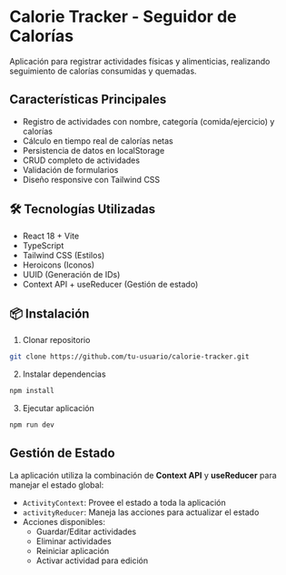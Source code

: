 # Calorie Tracker - Seguidor de Calorías

Aplicación para registrar actividades físicas y alimenticias, realizando seguimiento de calorías consumidas y quemadas.

## Características Principales
- Registro de actividades con nombre, categoría (comida/ejercicio) y calorías
- Cálculo en tiempo real de calorías netas
- Persistencia de datos en localStorage
- CRUD completo de actividades
- Validación de formularios
- Diseño responsive con Tailwind CSS

## 🛠 Tecnologías Utilizadas
- React 18 + Vite
- TypeScript
- Tailwind CSS (Estilos)
- Heroicons (Iconos)
- UUID (Generación de IDs)
- Context API + useReducer (Gestión de estado)

## 📦 Instalación

1. Clonar repositorio
```bash
git clone https://github.com/tu-usuario/calorie-tracker.git
```

2. Instalar dependencias
```bash
npm install
```

3. Ejecutar aplicación
```bash
npm run dev
```


## Gestión de Estado
La aplicación utiliza la combinación de **Context API** y **useReducer** para manejar el estado global:
- `ActivityContext`: Provee el estado a toda la aplicación
- `activityReducer`: Maneja las acciones para actualizar el estado
- Acciones disponibles: 
  - Guardar/Editar actividades
  - Eliminar actividades
  - Reiniciar aplicación
  - Activar actividad para edición
